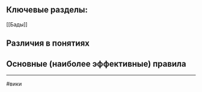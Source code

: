 ## Ключевые разделы:
[[Бады]]
## Различия в понятиях 

## Основные (наиболее эффективные) правила 


---
#вики 